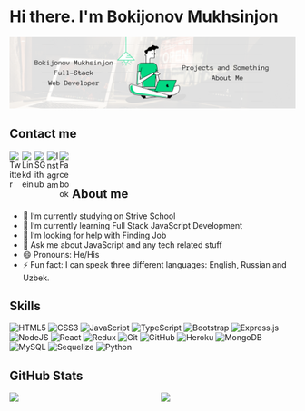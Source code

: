 # Hi there. I'm Bokijonov Mukhsinjon
![Design and Development](https://github.com/BokijonovM/BokijonovM/blob/main/Green%20and%20White%20Technology%20LinkedIn%20Banner.png)


## Contact me
<a href="https://twitter.com/MBokijonov">
  <img align="left" alt="Twitter" width="22px" src="https://cdn.jsdelivr.net/npm/simple-icons@v3/icons/twitter.svg" />
</a>
<a href="https://www.linkedin.com/in/bokijonov">
  <img align="left" alt="Linkdein" width="22px" src="https://cdn.jsdelivr.net/npm/simple-icons@v3/icons/linkedin.svg" />
</a>
<a href="https://github.com/bokijonovM">
  <img align="left" alt="SGithub" width="22px" src="https://cdn.jsdelivr.net/npm/simple-icons@v3/icons/github.svg" />
</a>
<a href="https://www.instagram.com/muhsinjon.bm">
  <img align="left" alt="Instagram" width="22px" src="https://cdn.jsdelivr.net/npm/simple-icons@v3/icons/instagram.svg" />
</a>
<a href="https://www.facebook.com/bokijonov.m">
  <img align="left" alt="Facebook" width="22px" src="https://cdn.jsdelivr.net/npm/simple-icons@v3/icons/facebook.svg" />
</a>


<br/>
<br/>

## About me

- 🔭 I’m currently studying on Strive School
- 🌱 I’m currently learning Full Stack JavaScript Development
- 🤔 I’m looking for help with Finding Job
- 💬 Ask me about JavaScript and any tech related stuff
- 😄 Pronouns: He/His
- ⚡ Fun fact: I can speak three different languages: English, Russian and Uzbek.

## Skills

![HTML5](https://img.shields.io/badge/html5-%23E34F26.svg?style=for-the-badge&logo=html5&logoColor=white)
![CSS3](https://img.shields.io/badge/css3-%231572B6.svg?style=for-the-badge&logo=css3&logoColor=white)
![JavaScript](https://img.shields.io/badge/javascript-%23323330.svg?style=for-the-badge&logo=javascript&logoColor=%23F7DF1E)
![TypeScript](https://img.shields.io/badge/typescript-%23007ACC.svg?style=for-the-badge&logo=typescript&logoColor=white)
![Bootstrap](https://img.shields.io/badge/bootstrap-%23563D7C.svg?style=for-the-badge&logo=bootstrap&logoColor=white)
![Express.js](https://img.shields.io/badge/express.js-%23404d59.svg?style=for-the-badge&logo=express&logoColor=%2361DAFB)
![NodeJS](https://img.shields.io/badge/node.js-6DA55F?style=for-the-badge&logo=node.js&logoColor=white)
![React](https://img.shields.io/badge/react-%2320232a.svg?style=for-the-badge&logo=react&logoColor=%2361DAFB)
![Redux](https://img.shields.io/badge/redux-%23593d88.svg?style=for-the-badge&logo=redux&logoColor=white)
![Git](https://img.shields.io/badge/git-%23F05033.svg?style=for-the-badge&logo=git&logoColor=white)
![GitHub](https://img.shields.io/badge/github-%23121011.svg?style=for-the-badge&logo=github&logoColor=white)
![Heroku](https://img.shields.io/badge/heroku-%23430098.svg?style=for-the-badge&logo=heroku&logoColor=white)
![MongoDB](https://img.shields.io/badge/MongoDB-%234ea94b.svg?style=for-the-badge&logo=mongodb&logoColor=white)
![MySQL](https://img.shields.io/badge/mysql-%2300f.svg?style=for-the-badge&logo=mysql&logoColor=white)
![Sequelize](https://img.shields.io/badge/Sequelize-52B0E7?style=for-the-badge&logo=Sequelize&logoColor=white)
![Python](https://img.shields.io/badge/python-3670A0?style=for-the-badge&logo=python&logoColor=ffdd54)


## GitHub Stats

<img align="left" width="47%" src="https://awesome-github-stats.azurewebsites.net/user-stats/bokijonovm?cardType=level&theme=react"/>

<img align="right" width="47%" src="https://github-readme-stats.vercel.app/api/top-langs/?username=bokijonovm&layout=compact"/>
